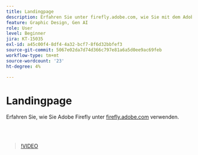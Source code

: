 ```yaml
---
title: Landingpage
description: Erfahren Sie unter firefly.adobe.com, wie Sie mit dem Adobe Firefly beginnen.
feature: Graphic Design, Gen AI
role: User
level: Beginner
jira: KT-15035
exl-id: a45c00f4-8df4-4a32-bcf7-8f6d32bbfef3
source-git-commit: 5067e02da7d74d366c797e81a6a5d0ee9ac69feb
workflow-type: tm+mt
source-wordcount: '23'
ht-degree: 4%

---
```


# Landingpage

Erfahren Sie, wie Sie Adobe Firefly unter [firefly.adobe.com](https://firefly.adobe.com/) verwenden.

<br> 

>[!VIDEO](https://video.tv.adobe.com/v/3427607?quality=12&learn=on&hidetitle=true)
